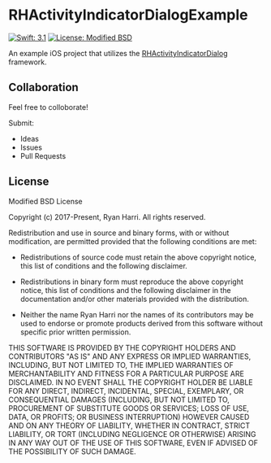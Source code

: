 # RHActivityIndicatorDialogExample

[![Swift: 3.1](https://img.shields.io/badge/Swift-3.1-blue.svg)](https://swift.org)
[![License: Modified BSD](https://img.shields.io/badge/License-Modified%20BSD-red.svg)]()

An example iOS project that utilizes the [RHActivityIndicatorDialog][1] framework.

## Collaboration

Feel free to colloborate!

Submit:

* Ideas
* Issues
* Pull Requests

## License

Modified BSD License

Copyright (c) 2017-Present, Ryan Harri. All rights reserved.

Redistribution and use in source and binary forms, with or without
modification, are permitted provided that the following conditions are met:

* Redistributions of source code must retain the above copyright
notice, this list of conditions and the following disclaimer.

* Redistributions in binary form must reproduce the above copyright
notice, this list of conditions and the following disclaimer in the
documentation and/or other materials provided with the distribution.

* Neither the name Ryan Harri nor the names of its contributors may be used
to endorse or promote products derived from this software without specific prior
written permission.

THIS SOFTWARE IS PROVIDED BY THE COPYRIGHT HOLDERS AND CONTRIBUTORS "AS IS" AND
ANY EXPRESS OR IMPLIED WARRANTIES, INCLUDING, BUT NOT LIMITED TO, THE IMPLIED
WARRANTIES OF MERCHANTABILITY AND FITNESS FOR A PARTICULAR PURPOSE ARE
DISCLAIMED. IN NO EVENT SHALL THE COPYRIGHT HOLDER BE LIABLE FOR ANY
DIRECT, INDIRECT, INCIDENTAL, SPECIAL, EXEMPLARY, OR CONSEQUENTIAL DAMAGES
(INCLUDING, BUT NOT LIMITED TO, PROCUREMENT OF SUBSTITUTE GOODS OR SERVICES;
LOSS OF USE, DATA, OR PROFITS; OR BUSINESS INTERRUPTION) HOWEVER CAUSED AND
ON ANY THEORY OF LIABILITY, WHETHER IN CONTRACT, STRICT LIABILITY, OR TORT
(INCLUDING NEGLIGENCE OR OTHERWISE) ARISING IN ANY WAY OUT OF THE USE OF THIS
SOFTWARE, EVEN IF ADVISED OF THE POSSIBILITY OF SUCH DAMAGE.

[1]: https://github.com/rharri/RHActivityIndicatorDialog
